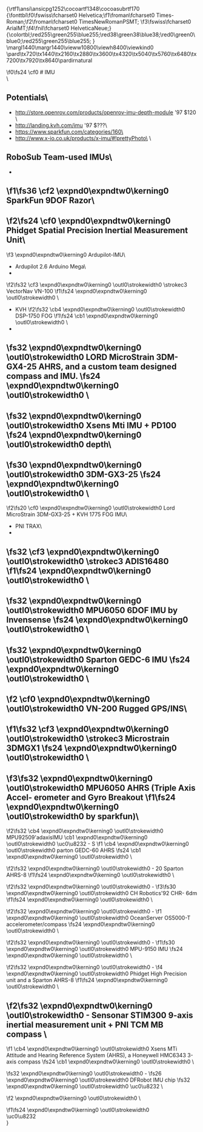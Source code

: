 {\rtf1\ansi\ansicpg1252\cocoartf1348\cocoasubrtf170
{\fonttbl\f0\fswiss\fcharset0 Helvetica;\f1\froman\fcharset0 Times-Roman;\f2\froman\fcharset0 TimesNewRomanPSMT;
\f3\fswiss\fcharset0 ArialMT;\f4\fnil\fcharset0 HelveticaNeue;}
{\colortbl;\red255\green255\blue255;\red38\green38\blue38;\red0\green0\blue0;\red255\green255\blue255;
}
\margl1440\margr1440\vieww10800\viewh8400\viewkind0
\pard\tx720\tx1440\tx2160\tx2880\tx3600\tx4320\tx5040\tx5760\tx6480\tx7200\tx7920\tx8640\pardirnatural

\f0\fs24 \cf0 # IMU\
\
## Potentials\
- http://store.openrov.com/products/openrov-imu-depth-module \'97 $120	\
- http://landing.kvh.com/imu \'97 $???\
- https://www.sparkfun.com/categories/160\
- http://www.x-io.co.uk/products/x-imu/#!prettyPhoto\
\
## RoboSub Team-used IMUs\
- 
\f1\fs36 \cf2 \expnd0\expndtw0\kerning0
SparkFun 9DOF Razor\
- 
\f2\fs24 \cf0 \expnd0\expndtw0\kerning0
Phidget Spatial Precision Inertial Measurement Unit\
- 
\f3 \expnd0\expndtw0\kerning0
Ardupilot-IMU\
- Ardupilot 2.6 Arduino Mega\
- 
\f2\fs32 \cf3 \expnd0\expndtw0\kerning0
\outl0\strokewidth0 \strokec3 VectorNav VN-100 
\f1\fs24 \expnd0\expndtw0\kerning0
\outl0\strokewidth0 \
- KVH 
\f2\fs32 \cb4 \expnd0\expndtw0\kerning0
\outl0\strokewidth0 DSP-1750 FOG 
\f1\fs24 \cb1 \expnd0\expndtw0\kerning0
\outl0\strokewidth0 \
- 
\fs32 \expnd0\expndtw0\kerning0
\outl0\strokewidth0 LORD MicroStrain 3DM- GX4-25 AHRS, and a custom team designed compass and IMU. 
\fs24 \expnd0\expndtw0\kerning0
\outl0\strokewidth0 \
- 
\fs32 \expnd0\expndtw0\kerning0
\outl0\strokewidth0 Xsens Mti IMU + PD100 
\fs24 \expnd0\expndtw0\kerning0
\outl0\strokewidth0 depth\
- 
\fs30 \expnd0\expndtw0\kerning0
\outl0\strokewidth0 3DM-GX3-25 
\fs24 \expnd0\expndtw0\kerning0
\outl0\strokewidth0 \
- 
\f2\fs20 \cf0 \expnd0\expndtw0\kerning0
\outl0\strokewidth0 Lord MicroStrain 3DM-GX3-25 + KVH 1775 FOG IMU\
- PNI TRAX\
- 
\fs32 \cf3 \expnd0\expndtw0\kerning0
\outl0\strokewidth0 \strokec3 ADIS16480 
\f1\fs24 \expnd0\expndtw0\kerning0
\outl0\strokewidth0 \
- 
\fs32 \expnd0\expndtw0\kerning0
\outl0\strokewidth0 MPU6050 6DOF IMU by Invensense 
\fs24 \expnd0\expndtw0\kerning0
\outl0\strokewidth0 \
- 
\fs32 \expnd0\expndtw0\kerning0
\outl0\strokewidth0 Sparton GEDC-6 IMU 
\fs24 \expnd0\expndtw0\kerning0
\outl0\strokewidth0 \
- 
\f2 \cf0 \expnd0\expndtw0\kerning0
\outl0\strokewidth0 VN-200 Rugged GPS/INS\
- 
\f1\fs32 \cf3 \expnd0\expndtw0\kerning0
\outl0\strokewidth0 \strokec3 Microstrain 3DMGX1 
\fs24 \expnd0\expndtw0\kerning0
\outl0\strokewidth0 \
- 
\f3\fs32 \expnd0\expndtw0\kerning0
\outl0\strokewidth0 MPU6050 AHRS (Triple Axis Accel- erometer and Gyro Breakout 
\f1\fs24 \expnd0\expndtw0\kerning0
\outl0\strokewidth0 by sparkfun)\
- 
\f2\fs32 \cb4 \expnd0\expndtw0\kerning0
\outl0\strokewidth0 MPU92509\'adaxisIMU \cb1 \expnd0\expndtw0\kerning0
\outl0\strokewidth0 \uc0\u8232 - S
\f1 \cb4 \expnd0\expndtw0\kerning0
\outl0\strokewidth0 parton GEDC-60 AHRS 
\fs24 \cb1 \expnd0\expndtw0\kerning0
\outl0\strokewidth0 \

\f2\fs32 \expnd0\expndtw0\kerning0
\outl0\strokewidth0 - 20 Sparton AHRS-8 
\f1\fs24 \expnd0\expndtw0\kerning0
\outl0\strokewidth0 \

\f2\fs32 \expnd0\expndtw0\kerning0
\outl0\strokewidth0 - 
\f3\fs30 \expnd0\expndtw0\kerning0
\outl0\strokewidth0 CH Robotics\'92 CHR- 6dm 
\f1\fs24 \expnd0\expndtw0\kerning0
\outl0\strokewidth0 \

\f2\fs32 \expnd0\expndtw0\kerning0
\outl0\strokewidth0 - 
\f1 \expnd0\expndtw0\kerning0
\outl0\strokewidth0 OceanServer OS5000-T accelerometer/compass 
\fs24 \expnd0\expndtw0\kerning0
\outl0\strokewidth0 \

\f2\fs32 \expnd0\expndtw0\kerning0
\outl0\strokewidth0 - 
\f1\fs30 \expnd0\expndtw0\kerning0
\outl0\strokewidth0 MPU-9150 IMU 
\fs24 \expnd0\expndtw0\kerning0
\outl0\strokewidth0 \

\f2\fs32 \expnd0\expndtw0\kerning0
\outl0\strokewidth0 - 
\f4 \expnd0\expndtw0\kerning0
\outl0\strokewidth0 Phidget High Precision unit and a Sparton AHRS-8 
\f1\fs24 \expnd0\expndtw0\kerning0
\outl0\strokewidth0 \

\f2\fs32 \expnd0\expndtw0\kerning0
\outl0\strokewidth0 - Sensonar STIM300 9-axis inertial measurement unit + PNI TCM MB compass \
- 
\f1 \cb4 \expnd0\expndtw0\kerning0
\outl0\strokewidth0 Xsens MTi Attitude and Hearing Reference System (AHRS), a Honeywell HMC6343 3-axis compass 
\fs24 \cb1 \expnd0\expndtw0\kerning0
\outl0\strokewidth0 \

\fs32 \expnd0\expndtw0\kerning0
\outl0\strokewidth0 - 
\fs26 \expnd0\expndtw0\kerning0
\outl0\strokewidth0 DFRobot IMU chip 
\fs32 \expnd0\expndtw0\kerning0
\outl0\strokewidth0 \uc0\u8232 \

\f2 \expnd0\expndtw0\kerning0
\outl0\strokewidth0 \

\f1\fs24 \expnd0\expndtw0\kerning0
\outl0\strokewidth0 \
\uc0\u8232 \
}